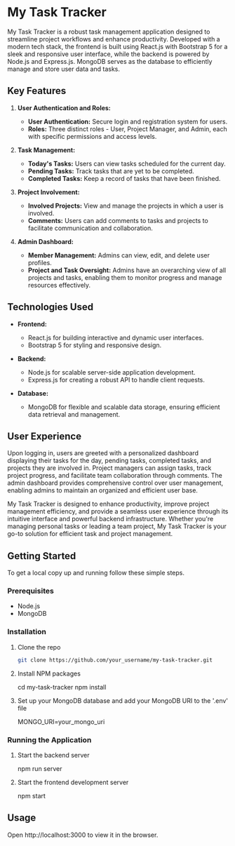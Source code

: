 # My Task Tracker

My Task Tracker is a robust task management application designed to streamline project workflows and enhance productivity. Developed with a modern tech stack, the frontend is built using React.js with Bootstrap 5 for a sleek and responsive user interface, while the backend is powered by Node.js and Express.js. MongoDB serves as the database to efficiently manage and store user data and tasks.

## Key Features

1. **User Authentication and Roles:**
   - **User Authentication:** Secure login and registration system for users.
   - **Roles:** Three distinct roles - User, Project Manager, and Admin, each with specific permissions and access levels.

2. **Task Management:**
   - **Today's Tasks:** Users can view tasks scheduled for the current day.
   - **Pending Tasks:** Track tasks that are yet to be completed.
   - **Completed Tasks:** Keep a record of tasks that have been finished.

3. **Project Involvement:**
   - **Involved Projects:** View and manage the projects in which a user is involved.
   - **Comments:** Users can add comments to tasks and projects to facilitate communication and collaboration.

4. **Admin Dashboard:**
   - **Member Management:** Admins can view, edit, and delete user profiles.
   - **Project and Task Oversight:** Admins have an overarching view of all projects and tasks, enabling them to monitor progress and manage resources effectively.

## Technologies Used

- **Frontend:** 
  - React.js for building interactive and dynamic user interfaces.
  - Bootstrap 5 for styling and responsive design.

- **Backend:**
  - Node.js for scalable server-side application development.
  - Express.js for creating a robust API to handle client requests.

- **Database:**
  - MongoDB for flexible and scalable data storage, ensuring efficient data retrieval and management.

## User Experience

Upon logging in, users are greeted with a personalized dashboard displaying their tasks for the day, pending tasks, completed tasks, and projects they are involved in. Project managers can assign tasks, track project progress, and facilitate team collaboration through comments. The admin dashboard provides comprehensive control over user management, enabling admins to maintain an organized and efficient user base.

My Task Tracker is designed to enhance productivity, improve project management efficiency, and provide a seamless user experience through its intuitive interface and powerful backend infrastructure. Whether you're managing personal tasks or leading a team project, My Task Tracker is your go-to solution for efficient task and project management.

## Getting Started

To get a local copy up and running follow these simple steps.

### Prerequisites

- Node.js
- MongoDB

### Installation

1. Clone the repo
   ```sh
   git clone https://github.com/your_username/my-task-tracker.git


2. Install NPM packages

    cd my-task-tracker
    npm install

3. Set up your MongoDB database and add your MongoDB URI to the '.env' file

    MONGO_URI=your_mongo_uri


### Running the Application

1. Start the backend server

   npm run server


2. Start the frontend development server

    npm start

## Usage

Open http://localhost:3000 to view it in the browser.